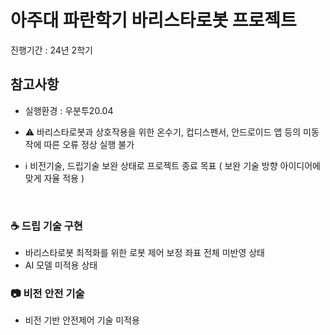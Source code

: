 # 아주대 파란학기 바리스타로봇 프로젝트
 진행기간 : 24년 2학기
 <br>
 
## 참고사항
 * 실행환경 : 우분투20.04
 * ⚠️ 바리스타로봇과 상호작용을 위한 온수기, 컵디스펜서, 안드로이드 앱 등의 미동작에 따른 오류 정상 실행 불가
 
 * ℹ️ 비전기술, 드립기술 보완 상태로 프로젝트 종료 목표
       ( 보완 기술 방향 아이디어에 맞게 자율 적용 ) 
<br>

### ☕ 드립 기술 구현
 * 바리스타로봇 최적화를 위한 로봇 제어 보정 좌표 전체 미반영 상태
 * AI 모델 미적용 상태

### 📷 비전 안전 기술
 * 비전 기반 안전제어 기술 미적용
